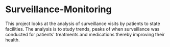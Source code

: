 # Surveillance-Monitoring
This project looks at the analysis of surveillance visits by patients to state facilities. The analysis is to study trends, peaks of when surveillance was conducted for patients' treatments and medications thereby improving their health.
